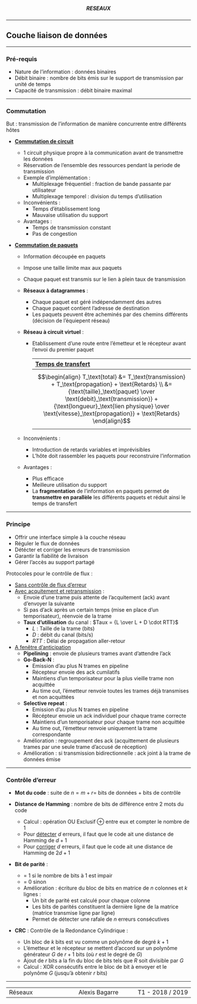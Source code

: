 <h5 style="text-align: center"> RESEAUX </h5>

------

## **Couche liaison de données**

------

### Pré-requis

- Nature de l’information : données binaires
- Débit binaire : nombre de bits émis sur le support de transmission par unité de temps
- Capacité de transmission : débit binaire maximal

---

### Commutation

But : transmission de l’information de manière concurrente entre différents hôtes

- <u>**Commutation de circuit**</u>

  - 1 circuit physique propre à la communication avant de transmettre les données
  - Réservation de l’ensemble des ressources pendant la periode de transmission
  - Exemple d’implémentation :
    - Multiplexage fréquentiel : fraction de bande passante par utilisateur
    - Multiplexage temporel : division du temps d’utilisation
  - Inconvénients :
    - Temps d’établissement long
    - Mauvaise utilisation du support
  - Avantages :
    - Temps de transmission constant
    - Pas de congestion

- <u>**Commutation de paquets**</u>

  - Information découpée en paquets

  - Impose une taille limite max aux paquets

  - Chaque paquet est transmis sur le lien à plein taux de transmission

  - **Réseaux à datagrammes** :

    - Chaque paquet est géré indépendamment des autres
    - Chaque paquet contient l’adresse de destination
    - Les paquets peuvent être acheminés par des chemins différents (décision de l’équiepent réseau)

  - **Réseau à circuit virtuel** :

    - Etablissement d’une route entre l’émetteur et le récepteur avant l’envoi du premier paquet

      | <u>**Temps de transfert**</u>                                |
      | :----------------------------------------------------------- |
      | $$\begin{align} T_\text{total} &= T_\text{transmission} + T_\text{propagation} + \text{Retards} \\ &= {\text{taille}_\text{paquet} \over \text{debit}_\text{transmission}} + {\text{longueur}_\text{lien physique} \over \text{vitesse}_\text{propagation}} + \text{Retards} \end{align}$$ |

  - Inconvénients :

    - Introduction de retards variables et imprévisibles
    - L’hôte doit rassembler les paquets pour reconstruire l’information

  - Avantages :

    - Plus efficace
    - Meilleure utilisation du support
    - La **fragmentation** de l’information en paquets permet de **transmettre en parallèle** les différents paquets et réduit ainsi le temps de transfert

---

### Principe

- Offrir une interface simple à la couche réseau
- Réguler le flux de données
- Détécter et corriger les erreurs de transmission
- Garantir la fiabilité de livraison
- Gérer l’accès au support partagé

Protocoles pour le contrôle de flux :

- <u>Sans contrôle de flux d’erreur</u>
- <u>Avec acquitement et retransmission</u> :
  - Envoie d’une trame puis attente de l’acquitement (ack) avant d’envoyer la suivante
  - Si pas d’ack après un certain temps (mise en place d’un temporisateur), réenvoie de la trame
  - **Taux d’utilisation** du canal : $Taux = {L \over L + D \cdot RTT}$
    - $L$ : Taille de la trame (bits)
    - $D$ : débit du canal (bits/s)
    - $RTT$ : Délai de propagation aller-retour
- <u>A fenêtre d’anticipation</u>
  - **Pipelining** : envoie de plusieurs trames avant d’attendre l’ack
  - **Go-Back-N** :
    - Emission d’au plus N trames en pipeline
    - Récepteur envoie des ack cumilatifs
    - Maintiens d’un temporisateur pour la plus vieille trame non acquittée
    - Au time out, l’émetteur renvoie toutes les trames déjà transmises et non acquittées
  - **Selective repeat** :
    - Emission d’au plus N trames en pipeline
    - Récépteur envoie un ack individuel pour chaque trame correcte
    - Maintiens d’un temporisateur pour chaque trame non acquittée
    - Au time out, l’émetteur renvoie uniquement la trame correspondante
  - Amélioration : regroupement des ack (acquittement de plusieurs trames par une seule trame d’accusé de réception)
  - Amélioration : si transmission bidirectionnelle : ack joint à la trame de données émise

---

### Contrôle d’erreur

- **Mot du code** : suite de $n = m+r =$ bits de données $+$ bits de contrôle

- **Distance de Hamming** : nombre de bits de différence entre 2 mots du code

  - Calcul : opération OU Exclusif $\oplus$ entre eux et compter le nombre de 1
  - Pour <u>détecter</u> $d$ erreurs, il faut que le code ait une distance de Hamming de $d+1$
  - Pour <u>corriger</u> $d$ erreurs, il faut que le code ait une distance de Hamming de $2d+1$

- **Bit de parité** :

  - = 1 si le nombre de bits à 1 est impair
  - = 0 sinon
  - Amélioration : écriture du bloc de bits en matrice de $n$ colonnes et $k$ lignes :
    - Un bit de parité est calculé pour chaque colonne
    - Les bits de parités constituent la dernière ligne de la matrice (matrice transmise ligne par ligne)
    - Permet de détecter une rafale de $n$ erreurs consécutives

- **CRC** : Contrôle de la Redondance Cylindrique :

  - Un bloc de $k$ bits est vu comme un polynôme de degré $k+1$
  - L’émetteur et le récepteur se mettent d’accord sur un polynôme générateur $G$ de $r+1$ bits (où $r$ est le degré de $G$)
  - Ajout de $r$ bits a la fin du bloc de bits tels que $R$ soit divisible par $G$
  - Calcul : XOR consécutifs entre le bloc de bit à envoyer et le polynôme $G$ (jusqu’à obtenir $r$ bits)



------

<table width="90%">
<tr>
<td style="width: 30%; text-align: left; background:transparent; border:0;">Réseaux</td>
<td style="width: 30%; text-align: center; background:transparent; border:0;">Alexis Bagarre</td>
<td style="width: 30%; text-align: right; background:transparent; border:0;">T1 - 2018 / 2019</td>
</tr>
</table>